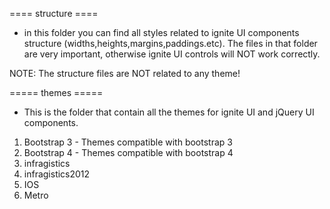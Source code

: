 ==== structure ====
- in this folder you can find all styles related to ignite UI components structure (widths,heights,margins,paddings.etc).
The files in that folder are very important, otherwise ignite UI controls will NOT work correctly.

NOTE: The structure files are NOT related to any theme!

===== themes =====
- This is the folder that contain all the themes for ignite UI and jQuery UI components.

1. Bootstrap 3 - Themes compatible with bootstrap 3
2. Bootstrap 4 - Themes compatible with bootstrap 4
3. infragistics
3. infragistics2012
3. IOS
3. Metro



